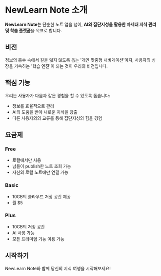 # NewLearn Note 소개

**NewLearn Note**는 단순한 노트 앱을 넘어, **AI와 집단지성을 활용한 차세대 지식 관리 및 학습 플랫폼**을 목표로 합니다.

## 비전

정보의 홍수 속에서 길을 잃지 않도록 돕는 '개인 맞춤형 내비게이션'이자, 사용자의 성장을 가속하는 '학습 엔진'이 되는 것이 우리의 비전입니다.

## 핵심 기능

우리는 사용자가 다음과 같은 경험을 할 수 있도록 돕습니다:

- 정보를 효율적으로 관리
- AI의 도움을 받아 새로운 지식을 창출
- 다른 사용자와의 교류를 통해 집단지성의 힘을 경험

## 요금제

### Free
- 로컬에서만 사용
- 남들이 publish한 노트 조회 가능
- 자신의 로컬 노트에만 연결 가능

### Basic
- 10GB의 클라우드 저장 공간 제공
- 월 $5

### Plus
- 10GB의 저장 공간
- AI 사용 가능
- 모든 프리미엄 기능 이용 가능

## 시작하기

NewLearn Note와 함께 당신의 지식 여행을 시작해보세요!